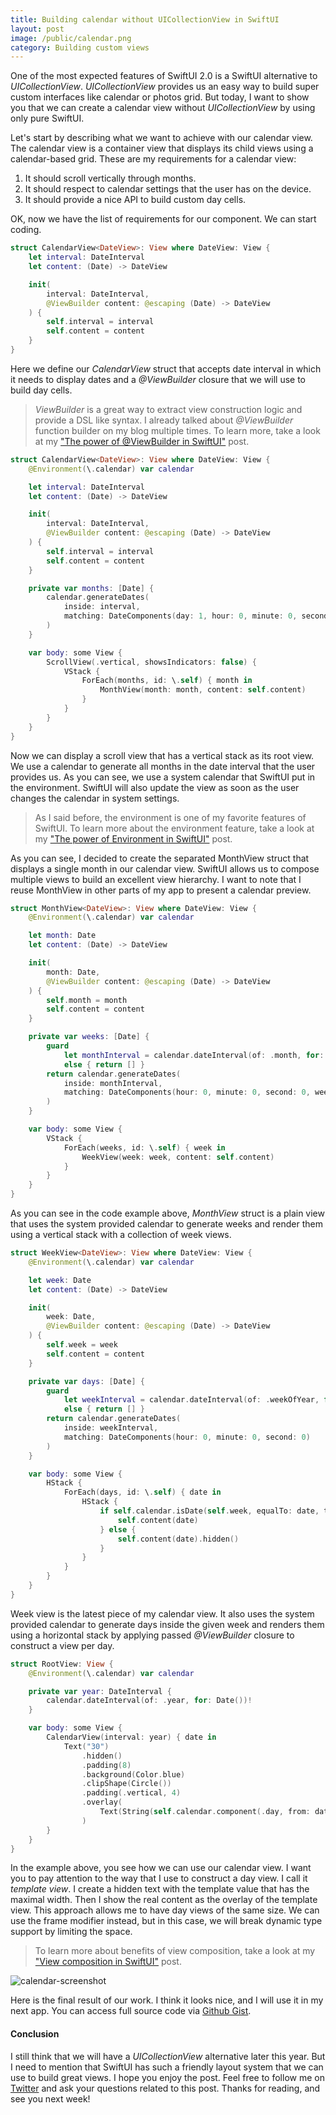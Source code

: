 ```yaml
---
title: Building calendar without UICollectionView in SwiftUI
layout: post
image: /public/calendar.png
category: Building custom views
---
```

One of the most expected features of SwiftUI 2.0 is a SwiftUI alternative to *UICollectionView*. *UICollectionView* provides us an easy way to build super custom interfaces like calendar or photos grid. But today, I want to show you that we can create a calendar view without *UICollectionView* by using only pure SwiftUI.

Let's start by describing what we want to achieve with our calendar view. The calendar view is a container view that displays its child views using a calendar-based grid. These are my requirements for a calendar view:
1. It should scroll vertically through months.
2. It should respect to calendar settings that the user has on the device.
3. It should provide a nice API to build custom day cells.

OK, now we have the list of requirements for our component. We can start coding.

```swift
struct CalendarView<DateView>: View where DateView: View {
    let interval: DateInterval
    let content: (Date) -> DateView

    init(
        interval: DateInterval,
        @ViewBuilder content: @escaping (Date) -> DateView
    ) {
        self.interval = interval
        self.content = content
    }
}
```

Here we define our *CalendarView* struct that accepts date interval in which it needs to display dates and a *@ViewBuilder* closure that we will use to build day cells.

> *ViewBuilder* is a great way to extract view construction logic and provide a DSL like syntax. I already talked about *@ViewBuilder* function builder on my blog multiple times. To learn more, take a look at my ["The power of @ViewBuilder in SwiftUI"](/2019/12/18/the-power-of-viewbuilder-in-swiftui/) post.

```swift
struct CalendarView<DateView>: View where DateView: View {
    @Environment(\.calendar) var calendar

    let interval: DateInterval
    let content: (Date) -> DateView

    init(
        interval: DateInterval,
        @ViewBuilder content: @escaping (Date) -> DateView
    ) {
        self.interval = interval
        self.content = content
    }

    private var months: [Date] {
        calendar.generateDates(
            inside: interval,
            matching: DateComponents(day: 1, hour: 0, minute: 0, second: 0)
        )
    }

    var body: some View {
        ScrollView(.vertical, showsIndicators: false) {
            VStack {
                ForEach(months, id: \.self) { month in
                    MonthView(month: month, content: self.content)
                }
            }
        }
    }
}
```

Now we can display a scroll view that has a vertical stack as its root view. We use a calendar to generate all months in the date interval that the user provides us. As you can see, we use a system calendar that SwiftUI put in the environment. SwiftUI will also update the view as soon as the user changes the calendar in system settings.

> As I said before, the environment is one of my favorite features of SwiftUI. To learn more about the environment feature, take a look at my ["The power of Environment in SwiftUI"](/2019/08/21/the-power-of-environment-in-swiftui/) post.

As you can see, I decided to create the separated MonthView struct that displays a single month in our calendar view. SwiftUI allows us to compose multiple views to build an excellent view hierarchy. I want to note that I reuse MonthView in other parts of my app to present a calendar preview.

```swift
struct MonthView<DateView>: View where DateView: View {
    @Environment(\.calendar) var calendar

    let month: Date
    let content: (Date) -> DateView

    init(
        month: Date,
        @ViewBuilder content: @escaping (Date) -> DateView
    ) {
        self.month = month
        self.content = content
    }

    private var weeks: [Date] {
        guard
            let monthInterval = calendar.dateInterval(of: .month, for: month)
            else { return [] }
        return calendar.generateDates(
            inside: monthInterval,
            matching: DateComponents(hour: 0, minute: 0, second: 0, weekday: 1)
        )
    }

    var body: some View {
        VStack {
            ForEach(weeks, id: \.self) { week in
                WeekView(week: week, content: self.content)
            }
        }
    }
}
```

As you can see in the code example above, *MonthView* struct is a plain view that uses the system provided calendar to generate weeks and render them using a vertical stack with a collection of week views.

```swift
struct WeekView<DateView>: View where DateView: View {
    @Environment(\.calendar) var calendar

    let week: Date
    let content: (Date) -> DateView

    init(
        week: Date,
        @ViewBuilder content: @escaping (Date) -> DateView
    ) {
        self.week = week
        self.content = content
    }

    private var days: [Date] {
        guard
            let weekInterval = calendar.dateInterval(of: .weekOfYear, for: week)
            else { return [] }
        return calendar.generateDates(
            inside: weekInterval,
            matching: DateComponents(hour: 0, minute: 0, second: 0)
        )
    }

    var body: some View {
        HStack {
            ForEach(days, id: \.self) { date in
                HStack {
                    if self.calendar.isDate(self.week, equalTo: date, toGranularity: .month) {
                        self.content(date)
                    } else {
                        self.content(date).hidden()
                    }
                }
            }
        }
    }
}
```

Week view is the latest piece of my calendar view. It also uses the system provided calendar to generate days inside the given week and renders them using a horizontal stack by applying passed *@ViewBuilder* closure to construct a view per day.

```swift
struct RootView: View {
    @Environment(\.calendar) var calendar

    private var year: DateInterval {
        calendar.dateInterval(of: .year, for: Date())!
    }

    var body: some View {
        CalendarView(interval: year) { date in
            Text("30")
                .hidden()
                .padding(8)
                .background(Color.blue)
                .clipShape(Circle())
                .padding(.vertical, 4)
                .overlay(
                    Text(String(self.calendar.component(.day, from: date)))
                )
        }
    }
}
```

In the example above, you see how we can use our calendar view. I want you to pay attention to the way that I use to construct a day view. I call it *template view*. I create a hidden text with the template value that has the maximal width. Then I show the real content as the overlay of the template view. This approach allows me to have day views of the same size. We can use the frame modifier instead, but in this case, we will break dynamic type support by limiting the space.

> To learn more about benefits of view composition, take a look at my ["View composition in SwiftUI"](/2019/10/30/view-composition-in-swiftui/) post.

![calendar-screenshot](/public/calendar.png)

Here is the final result of our work. I think it looks nice, and I will use it in my next app. You can access full source code via [Github Gist](https://gist.github.com/mecid/f8859ea4bdbd02cf5d440d58e936faec).

#### Conclusion
I still think that we will have a *UICollectionView* alternative later this year. But I need to mention that SwiftUI has such a friendly layout system that we can use to build great views. I hope you enjoy the post. Feel free to follow me on [Twitter](https://twitter.com/mecid) and ask your questions related to this post. Thanks for reading, and see you next week!
